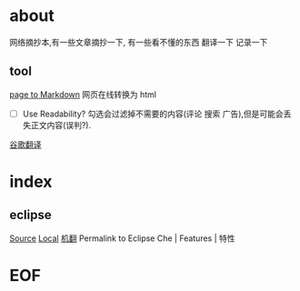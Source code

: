 # about
网络摘抄本,有一些文章摘抄一下, 有一些看不懂的东西 翻译一下 记录一下

## tool



[page to Markdown](http://fuckyeahmarkdown.com/)    网页在线转换为 html  
- [ ] Use Readability?  勾选会过滤掉不需要的内容(评论 搜索 广告),但是可能会丢失正文内容(误判?).


[谷歌翻译](https://translate.google.com)



# index


## eclipse


[Source](https://www.eclipse.org/che/features/ "Permalink to Eclipse Che | Features")
[Local](https://xy2401.github.io/excerpt/eclipse/che-features)
[机翻](https://xy2401.github.io/excerpt/eclipse/che-features-zh)
Permalink to Eclipse Che | Features | 特性

 

# EOF

